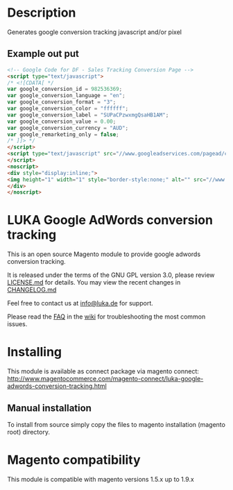# Description

Generates google conversion tracking javascript and/or pixel

## Example out put
```html
<!-- Google Code for DF - Sales Tracking Conversion Page -->
<script type="text/javascript">
/* <![CDATA[ */
var google_conversion_id = 982536369;
var google_conversion_language = "en";
var google_conversion_format = "3";
var google_conversion_color = "ffffff";
var google_conversion_label = "SUPaCPzwxmgQsaHB1AM";
var google_conversion_value = 0.00;
var google_conversion_currency = "AUD";
var google_remarketing_only = false;
/* ]]> */
</script>
<script type="text/javascript" src="//www.googleadservices.com/pagead/conversion.js">
</script>
<noscript>
<div style="display:inline;">
<img height="1" width="1" style="border-style:none;" alt="" src="//www.googleadservices.com/pagead/conversion/982536369/?value=0.00&amp;currency_code=AUD&amp;label=SUPaCPzwxmgQsaHB1AM&amp;guid=ON&amp;script=0"/>
</div>
</noscript>
```

# LUKA Google AdWords conversion tracking

This is an open source Magento module to provide google adwords conversion tracking.

It is released under the terms of the GNU GPL version 3.0, please review [LICENSE.md](LICENSE.md) for details.
You may view the recent changes in [CHANGELOG.md](CHANGELOG.md)

Feel free to contact us at info@luka.de for support.

Please read the [FAQ](https://github.com/lukanetconsult/mage-google-adwords/wiki/FAQ) in the [wiki](https://github.com/lukanetconsult/mage-google-adwords/wiki) for troubleshooting the most common issues.

# Installing

This module is available as connect package via magento connect:
http://www.magentocommerce.com/magento-connect/luka-google-adwords-conversion-tracking.html

## Manual installation

To install from source simply copy the files to magento installation (magento root) directory.

# Magento compatibility

This module is compatible with magento versions 1.5.x up to 1.9.x
